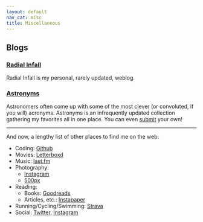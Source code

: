 ```yaml
---
layout: default
nav_cat: misc
title: Miscellaneous
---
```


## Blogs

### [Radial Infall](http://radialinfall.com)
Radial Infall is my personal, rarely updated, weblog.


### [Astronyms](http://astronyms.net/)
Astronomers often come up with some of the most clever (or convoluted, if you will) acronyms. Astronyms is an infrequently updated collection gathering my favorites all in one place. You can even [submit](http://astronyms.net/submit) your own!

---

And now, a lengthy list of other places to find me on the web:

* Coding: [Github](https://github.com/abhimat)
* Movies: [Letterboxd](http://letterboxd.com/abhimat/)
* Music: [last.fm](http://last.fm/user/abhimatgautam)
* Photography:
	* [Instagram](https://www.instagram.com/abhimatphoto/)
	* [500px](https://500px.com/abhimat)
* Reading:
	* Books: [Goodreads](https://www.goodreads.com/user/show/4882528-abhimat)
	* Articles, etc.: [Instapaper](http://instapaper.com/p/abhimat)
* Running/Cycling/Swimming: [Strava](https://www.strava.com/athletes/2497917)
* Social: [Twitter](http://twitter.com/abhimatgautam), [Instagram](https://www.instagram.com/abhimat)